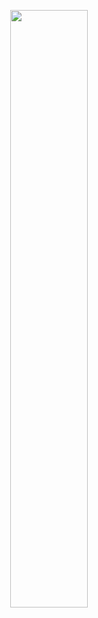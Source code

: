 <p align="center">
  <img src="https://github-readme-stats.vercel.app/api/top-langs/?username=mod0dethink&layout=compact&theme=calm" width="49.5%" />
</p>
